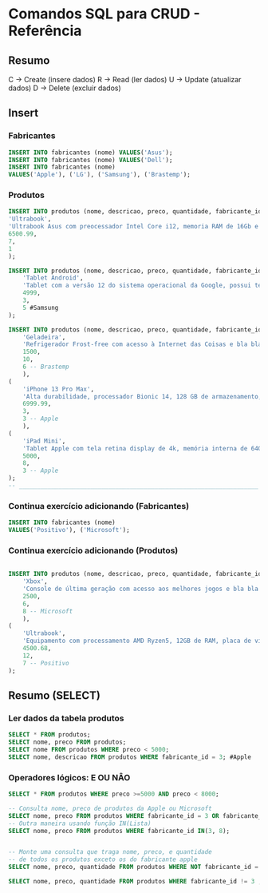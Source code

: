 # Comandos SQL para CRUD - Referência

## Resumo
C -> Create (insere dados)
R -> Read (ler dados)
U -> Update (atualizar dados)
D -> Delete (excluir dados)

## Insert
### Fabricantes

```sql
INSERT INTO fabricantes (nome) VALUES('Asus');
INSERT INTO fabricantes (nome) VALUES('Dell');
INSERT INTO fabricantes (nome) 
VALUES('Apple'), ('LG'), ('Samsung'), ('Brastemp');
```

### Produtos

```sql
INSERT INTO produtos (nome, descricao, preco, quantidade, fabricante_id) VALUES(
'Ultrabook',
'Ultrabook Asus com preocessador Intel Core i12, memoria RAM de 16Gb e Windows 11',
6500.99,
7,
1
);

INSERT INTO produtos (nome, descricao, preco, quantidade, fabricante_id) VALUES(
    'Tablet Android',
    'Tablet com a versão 12 do sistema operacional da Google, possui tela de 10 polegadas e armazenamento de 64 GB',
    4999,
    3,
    5 #Samsung
);

INSERT INTO produtos (nome, descricao, preco, quantidade, fabricante_id) VALUES(
    'Geladeira',
    'Refrigerador Frost-free com acesso à Internet das Coisas e bla bla bla',
    1500,
    10,
    6 -- Brastemp
    ),
(
    'iPhone 13 Pro Max',
    'Alta durabilidade, processador Bionic 14, 128 GB de armazenamento, 6GB de RAM e caro pra caramba',
    6999.99,
    3,
    3 -- Apple
    ),
(
    'iPad Mini',
    'Tablet Apple com tela retina display de 4k, memória interna de 64GB,acesso ai iCloud',
    5000,
    8,
    3 -- Apple
);
-- ___________________________________________________________________
```

### Continua exercício adicionando (Fabricantes)

```sql
INSERT INTO fabricantes (nome) 
VALUES('Positivo'), ('Microsoft');
```
### Continua exercício adicionando (Produtos)

```sql

INSERT INTO produtos (nome, descricao, preco, quantidade, fabricante_id) VALUES(
    'Xbox',
    'Console de última geração com acesso aos melhores jogos e bla bla',
    2500,
    6,
    8 -- Microsoft
    ),
(
    'Ultrabook',
    'Equipamento com processamento AMD Ryzen5, 12GB de RAM, placa de vídeo RTX',
    4500.68,
    12,
    7 -- Positivo
);

```
<!-- ___________________________________________________________ -->
## Resumo (SELECT)
### Ler dados da tabela produtos
```sql
SELECT * FROM produtos;
SELECT nome, preco FROM produtos;
SELECT nome FROM produtos WHERE preco < 5000;
SELECT nome, descricao FROM produtos WHERE fabricante_id = 3; #Apple
```
### Operadores lógicos: E OU NÂO

```sql
SELECT * FROM produtos WHERE preco >=5000 AND preco < 8000;

-- Consulta nome, preco de produtos da Apple ou Microsoft
SELECT nome, preco FROM produtos WHERE fabricante_id = 3 OR fabricante_id = 8;
-- Outra maneira usando função IN(Lista)
SELECT nome, preco FROM produtos WHERE fabricante_id IN(3, 8);


-- Monte uma consulta que traga nome, preco, e quantidade
-- de todos os produtos exceto os do fabricante apple
SELECT nome, preco, quantidade FROM produtos WHERE NOT fabricante_id = 3 ; # versão 1 usando NOT

SELECT nome, preco, quantidade FROM produtos WHERE fabricante_id != 3 ; # versão 2 usando operador != (diferente)
```